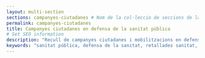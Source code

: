 ```yaml
---
layout: multi-section
sections: campanyes-ciutadanes # Nom de la col·leccio de seccions de la pagina
permalink: campanyes-ciutadanes
title: Campanyes ciutadanes en defensa de la sanitat pública
# Set SEO information
description: "Recull de campanyes ciutadanes i mobilitzacions en defensa de la sanitat pública a Catalunya"
keywords: "sanitat pública, defensa de la sanitat, retallades sanitat, lluita per la sanitat"
---
```

